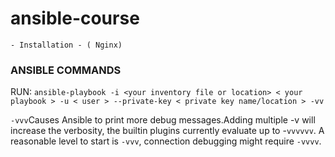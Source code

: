 # ansible-course
    - Installation - ( Nginx)
### ANSIBLE COMMANDS

RUN: `ansible-playbook -i <your inventory file or location> < your playbook > -u < user > --private-key < private key name/location > -vv`

` -vvv `Causes Ansible to print more debug messages.Adding multiple -v will increase the verbosity, the builtin plugins currently evaluate up to -`vvvvvv`. A reasonable level to start is `-vvv`,
connection debugging might require `-vvvv`.


